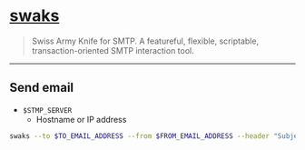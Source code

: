 # [swaks](https://github.com/jetmore/swaks)

> Swiss Army Knife for SMTP. A featureful, flexible, scriptable, transaction-oriented SMTP interaction tool.

---

## Send email

- `$STMP_SERVER`
	- Hostname or IP address

```bash
swaks --to $TO_EMAIL_ADDRESS --from $FROM_EMAIL_ADDRESS --header "Subject: $SUBJECT" --body "$BODY" --server $STMP_SERVER_ [--attach @$FILE_PATH]
```
